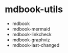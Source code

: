 # mdbook-utils

 - mdbook
 - mdbook-mermaid
 - mdbook-linkcheck
 - mdbook-graphviz
 - mdbook-last-changed

